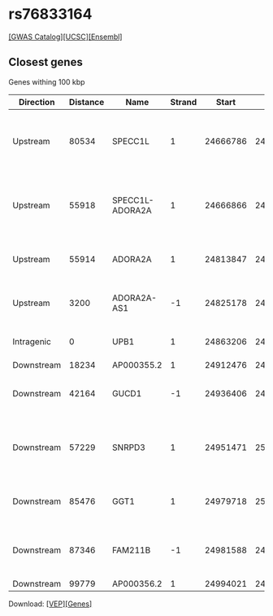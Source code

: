 # rs76833164

[[GWAS Catalog]](https://www.ebi.ac.uk/gwas/variants/rs76833164)[[UCSC]](https://genome.ucsc.edu/cgi-bin/hgTracks?position=chr22:24794242-24994242&addHighlight=hg19.chr22%3A123065528%2D123066028%23fcfcac&hgFind.matches=rs76833164&db=hg19)[[Ensembl]](https://grch37.ensembl.org/Homo_sapiens/Variation/Explore?r=22:24894242-24894242;v=rs76833164;vdb=variation)
## Closest genes

Genes withing 100 kbp

| Direction | Distance | Name | Strand | Start | End | Biotype | Description | ID |
| --------- | -------- | ---- | ------ | ----- | --- | ------- | ----------- | -- |
| Upstream | 80534 | SPECC1L | 1 | 24666786 | 24813708 | protein_coding | sperm antigen with calponin homology and coiled-coil domains 1-like [Source:HGNC Symbol;Acc:29022] | ENSG00000100014 |
| Upstream | 55918 | SPECC1L-ADORA2A | 1 | 24666866 | 24838324 | protein_coding | SPECC1L-ADORA2A readthrough (NMD candidate) [Source:HGNC Symbol;Acc:49185] | ENSG00000258555 |
| Upstream | 55914 | ADORA2A | 1 | 24813847 | 24838328 | protein_coding | adenosine A2a receptor [Source:HGNC Symbol;Acc:263] | ENSG00000128271 |
| Upstream | 3200 | ADORA2A-AS1 | -1 | 24825178 | 24891042 | antisense | ADORA2A antisense RNA 1 [Source:HGNC Symbol;Acc:37122] | ENSG00000178803 |
| Intragenic | 0 | UPB1 | 1 | 24863206 | 24924358 | protein_coding | ureidopropionase, beta [Source:HGNC Symbol;Acc:16297] | ENSG00000100024 |
| Downstream | 18234 | AP000355.2 | 1 | 24912476 | 24914354 | antisense |  | ENSG00000228923 |
| Downstream | 42164 | GUCD1 | -1 | 24936406 | 24951903 | protein_coding | guanylyl cyclase domain containing 1 [Source:HGNC Symbol;Acc:14237] | ENSG00000138867 |
| Downstream | 57229 | SNRPD3 | 1 | 24951471 | 25005947 | protein_coding | small nuclear ribonucleoprotein D3 polypeptide 18kDa [Source:HGNC Symbol;Acc:11160] | ENSG00000100028 |
| Downstream | 85476 | GGT1 | 1 | 24979718 | 25024972 | protein_coding | gamma-glutamyltransferase 1 [Source:HGNC Symbol;Acc:4250] | ENSG00000100031 |
| Downstream | 87346 | FAM211B | -1 | 24981588 | 24989175 | protein_coding | family with sequence similarity 211, member B [Source:HGNC Symbol;Acc:33155] | ENSG00000178026 |
| Downstream | 99779 | AP000356.2 | 1 | 24994021 | 24995365 | sense_intronic |  | ENSG00000230947 |


Download: [[VEP]](rs76833164_vep.json.gz)[[Genes]](rs76833164_gene.json.gz)

